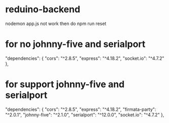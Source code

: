 # reduino-backend

nodemon app.js not work then do npm run reset

# for no johnny-five and serialport
"dependencies": {
    "cors": "^2.8.5",
    "express": "^4.18.2",
    "socket.io": "^4.7.2"
},
# for support johnny-five and serialport
"dependencies": {
    "cors": "^2.8.5",
    "express": "^4.18.2",
    "firmata-party": "^2.0.1",
    "johnny-five": "^2.1.0",
    "serialport": "^12.0.0",
    "socket.io": "^4.7.2"
},